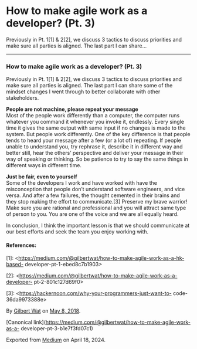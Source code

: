 # How to make agile work as a developer? (Pt. 3)

Previously in Pt. 1[1] & 2[2], we discuss 3 tactics to discuss priorities and
make sure all parties is aligned. The last part I can share…

* * *

### How to make agile work as a developer? (Pt. 3)

Previously in Pt. 1[1] & 2[2], we discuss 3 tactics to discuss priorities and
make sure all parties is aligned. The last part I can share some of the
mindset changes I went through to better collaborate with other stakeholders.

**People are not machine, please repeat your message**  
Most of the people work differently than a computer, the computer runs
whatever you command it whenever you invoke it, endlessly. Every single time
it gives the same output with same input if no changes is made to the system.
But people work differently. One of the key difference is that people tends to
heard your message after a few (or a lot of) repeating. If people unable to
understand you, try rephrase it, describe it in different way and better
still, hear the others’ perspective and deliver your message in their way of
speaking or thinking. So be patience to try to say the same things in
different ways in different time.

**Just be fair, even to yourself**  
Some of the developers I work and have worked with have the misconception that
people don’t understand software engineers, and vice versa. And after a few
failures, the thought cemented in their brains and they stop making the effort
to communicate.[3] Preserve my brave warrior! Make sure you are rational and
professional and you will attract same type of person to you. You are one of
the voice and we are all equally heard.

In conclusion, I think the important lesson is that we should communicate at
our best efforts and seek the team you enjoy working with.

#### References:

[1]: <https://medium.com/@gilbertwat/how-to-make-agile-work-as-a-hk-based-
developer-pt-1-ebed8c7b1903>

[2]: <https://medium.com/@gilbertwat/how-to-make-agile-work-as-a-developer-
pt-2-801c127d69f0>

[3]: <https://hackernoon.com/why-your-programmers-just-want-to-
code-36da9973388e>

By [Gilbert Wat](https://medium.com/@gilbertwat) on [May 8,
2018](https://medium.com/p/b1e7f3fd07c1).

[Canonical link](https://medium.com/@gilbertwat/how-to-make-agile-work-as-a-
developer-pt-3-b1e7f3fd07c1)

Exported from [Medium](https://medium.com) on April 18, 2024.

